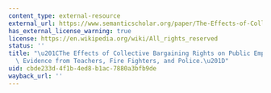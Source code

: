 ```yaml
---
content_type: external-resource
external_url: https://www.semanticscholar.org/paper/The-Effects-of-Collective-Bargaining-Rights-on-Frandsen/3faf4b375b96bc3e71fe45ee9cbf96dec7238d29?p2df
has_external_license_warning: true
license: https://en.wikipedia.org/wiki/All_rights_reserved
status: ''
title: "\u201CThe Effects of Collective Bargaining Rights on Public Employee Compensation:\
  \ Evidence from Teachers, Fire Fighters, and Police.\u201D"
uid: cbde233d-4f1b-4ed8-b1ac-7880a3bfb9de
wayback_url: ''
---
```

